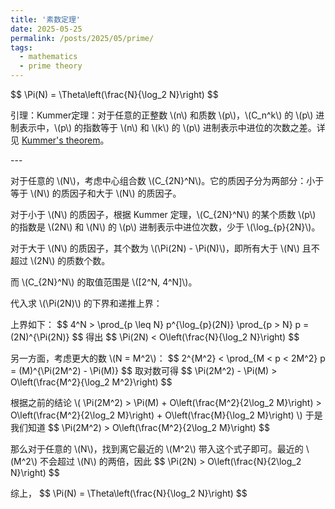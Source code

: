```yaml
---
title: '素数定理'
date: 2025-05-25
permalink: /posts/2025/05/prime/
tags:
  - mathematics
  - prime theory
---
```


<p>
$$
\Pi(N) = \Theta\left(\frac{N}{\log_2 N}\right)
$$
</p>

<p>
引理：Kummer定理：对于任意的正整数 \(n\) 和质数 \(p\)，\(C_n^k\) 的 \(p\) 进制表示中，\(p\) 的指数等于 \(n\) 和 \(k\) 的 \(p\) 进制表示中进位的次数之差。详见 <a href="https://zhuanlan.zhihu.com/p/550993534">Kummer's theorem</a>。
</p>

<p>---</p>

<p>
对于任意的 \(N\)，考虑中心组合数 \(C_{2N}^N\)。它的质因子分为两部分：小于等于 \(N\) 的质因子和大于 \(N\) 的质因子。
</p>

<p>
对于小于 \(N\) 的质因子，根据 Kummer 定理，\(C_{2N}^N\) 的某个质数 \(p\) 的指数是 \(2N\) 和 \(N\) 的 \(p\) 进制表示中进位次数，少于 \(\log_{p}{2N}\)。
</p>

<p>
对于大于 \(N\) 的质因子，其个数为 \(\Pi(2N) - \Pi(N)\)，即所有大于 \(N\) 且不超过 \(2N\) 的质数个数。
</p>

<p>
而 \(C_{2N}^N\) 的取值范围是 \([2^N, 4^N]\)。
</p>

<p>
代入求 \(\Pi(2N)\) 的下界和递推上界：
</p>

<p>
上界如下：
$$
4^N > \prod_{p \leq N} p^{\log_{p}(2N)} \prod_{p > N} p
= (2N)^{\Pi(2N)}
$$
得出
$$
\Pi(2N) < O\left(\frac{N}{\log_2 N}\right)
$$
</p>

<p>
另一方面，考虑更大的数 \(N = M^2\)：
$$
2^{M^2} < \prod_{M < p < 2M^2} p = (M)^{\Pi(2M^2) - \Pi(M)}
$$
取对数可得
$$
\Pi(2M^2) - \Pi(M) > O\left(\frac{M^2}{\log_2 M^2}\right)
$$
</p>

<p>
根据之前的结论
\(
\Pi(2M^2) > \Pi(M) + O\left(\frac{M^2}{2\log_2 M}\right) > O\left(\frac{M^2}{2\log_2 M}\right) + O\left(\frac{M}{\log_2 M}\right)
\)
于是我们知道
$$
\Pi(2M^2) > O\left(\frac{M^2}{2\log_2 M}\right)
$$
</p>

<p>
那么对于任意的 \(N\)，找到离它最近的 \(M^2\) 带入这个式子即可。最近的 \(M^2\) 不会超过 \(N\) 的两倍，因此
$$
\Pi(2N) > O\left(\frac{N}{2\log_2 N}\right)
$$
</p>

<p>
综上，
$$
\Pi(N) = \Theta\left(\frac{N}{\log_2 N}\right)
$$
</p>